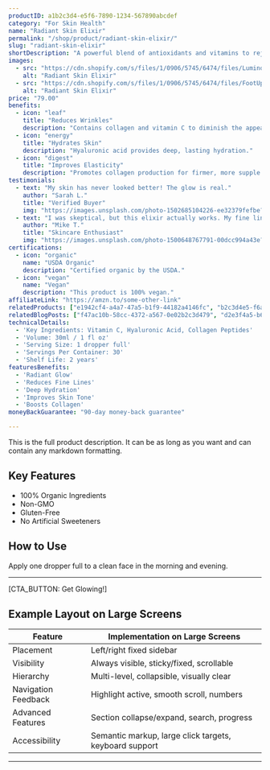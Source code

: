 ```yaml
---
productID: a1b2c3d4-e5f6-7890-1234-567890abcdef
category: "For Skin Health"
name: "Radiant Skin Elixir"
permalink: "/shop/product/radiant-skin-elixir/"
slug: "radiant-skin-elixir"
shortDescription: "A powerful blend of antioxidants and vitamins to rejuvenate your skin from within. This elixir helps to reduce fine lines and improve skin elasticity for a youthful glow."
images:
  - src: "https://cdn.shopify.com/s/files/1/0906/5745/6474/files/LuminousLabsEssential.jpg?v=1734950411"
    alt: "Radiant Skin Elixir"
  - src: "https://cdn.shopify.com/s/files/1/0906/5745/6474/files/FootUpLightOn.png?v=1734950411"
    alt: "Radiant Skin Elixir"
price: "79.00"
benefits:
  - icon: "leaf"
    title: "Reduces Wrinkles"
    description: "Contains collagen and vitamin C to diminish the appearance of wrinkles."
  - icon: "energy"
    title: "Hydrates Skin"
    description: "Hyaluronic acid provides deep, lasting hydration."
  - icon: "digest"
    title: "Improves Elasticity"
    description: "Promotes collagen production for firmer, more supple skin."
testimonials:
  - text: "My skin has never looked better! The glow is real."
    author: "Sarah L."
    title: "Verified Buyer"
    img: "https://images.unsplash.com/photo-1502685104226-ee32379fefbe?auto=format&fit=crop&w=500&q=60"
  - text: "I was skeptical, but this elixir actually works. My fine lines are less noticeable."
    author: "Mike T."
    title: "Skincare Enthusiast"
    img: "https://images.unsplash.com/photo-1500648767791-00dcc994a43e?auto=format&fit=crop&w=500&q=60"
certifications:
  - icon: "organic"
    name: "USDA Organic"
    description: "Certified organic by the USDA."
  - icon: "vegan"
    name: "Vegan"
    description: "This product is 100% vegan."
affiliateLink: "https://amzn.to/some-other-link"
relatedProducts: ["e1942cf4-a4a7-47a5-b1f9-44182a4146fc", "b2c3d4e5-f6a7-8901-2345-67890abcdef1"]
relatedBlogPosts: ["f47ac10b-58cc-4372-a567-0e02b2c3d479", "d2e3f4a5-b6c7-8901-2345-67890abcdef1"]
technicalDetails:
  - 'Key Ingredients: Vitamin C, Hyaluronic Acid, Collagen Peptides'
  - 'Volume: 30ml / 1 fl oz'
  - 'Serving Size: 1 dropper full'
  - 'Servings Per Container: 30'
  - 'Shelf Life: 2 years'
featuresBenefits:
  - 'Radiant Glow'
  - 'Reduces Fine Lines'
  - 'Deep Hydration'
  - 'Improves Skin Tone'
  - 'Boosts Collagen'
moneyBackGuarantee: "90-day money-back guarantee"

---
```


This is the full product description. It can be as long as you want and can contain any markdown formatting.

## Key Features

*   100% Organic Ingredients
*   Non-GMO
*   Gluten-Free
*   No Artificial Sweeteners

## How to Use

Apply one dropper full to a clean face in the morning and evening.




***
[CTA_BUTTON: Get Glowing!]

## Example Layout on Large Screens

| Feature                 | Implementation on Large Screens            |
|-------------------------|--------------------------------------------|
| Placement               | Left/right fixed sidebar                   |
| Visibility              | Always visible, sticky/fixed, scrollable   |
| Hierarchy               | Multi-level, collapsible, visually clear   |
| Navigation Feedback     | Highlight active, smooth scroll, numbers   |
| Advanced Features       | Section collapse/expand, search, progress  |
| Accessibility           | Semantic markup, large click targets, keyboard support|

***
